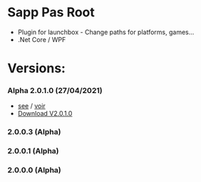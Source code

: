 # Sapp Pas Root
- Plugin for launchbox - Change paths for platforms, games...
- .Net Core / WPF 


# Versions:
### Alpha 2.0.1.0 (27/04/2021)
- [see](https://github.com/daerlnaxe/Sapp-Pas-Root/wiki/Development-(EN)) / [voir]()
- [Download V2.0.1.0](https://github.com/daerlnaxe/Sapp-Pas-Root/blob/main/Packages/SPR-2.0.1.0.zip)


### 2.0.0.3 (Alpha)

### 2.0.0.1 (Alpha)

### 2.0.0.0 (Alpha)





